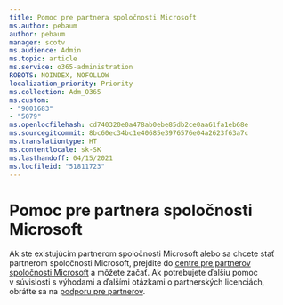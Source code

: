 ```yaml
---
title: Pomoc pre partnera spoločnosti Microsoft
ms.author: pebaum
author: pebaum
manager: scotv
ms.audience: Admin
ms.topic: article
ms.service: o365-administration
ROBOTS: NOINDEX, NOFOLLOW
localization_priority: Priority
ms.collection: Adm_O365
ms.custom:
- "9001683"
- "5079"
ms.openlocfilehash: cd740320e0a478ab0ebe85db2ce0aa61fa1eb68e
ms.sourcegitcommit: 8bc60ec34bc1e40685e3976576e04a2623f63a7c
ms.translationtype: HT
ms.contentlocale: sk-SK
ms.lasthandoff: 04/15/2021
ms.locfileid: "51811723"
---
```

# <a name="help-as-a-microsoft-partner"></a>Pomoc pre partnera spoločnosti Microsoft

Ak ste existujúcim partnerom spoločnosti Microsoft alebo sa chcete stať partnerom spoločnosti Microsoft, prejdite do [centre pre partnerov spoločnosti Microsoft](https://support.microsoft.com/help/4499930/partner-center-overview) a môžete začať. Ak potrebujete ďalšiu pomoc v súvislosti s výhodami a ďalšími otázkami o partnerských licenciách, obráťte sa na [podporu pre partnerov](https://aka.ms/partnersupport).
